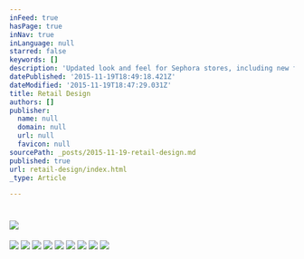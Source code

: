 ```yaml
---
inFeed: true
hasPage: true
inNav: true
inLanguage: null
starred: false
keywords: []
description: 'Updated look and feel for Sephora stores, including new fixture design, layout, and integration of digital media.'
datePublished: '2015-11-19T18:49:18.421Z'
dateModified: '2015-11-19T18:47:29.031Z'
title: Retail Design
authors: []
publisher:
  name: null
  domain: null
  url: null
  favicon: null
sourcePath: _posts/2015-11-19-retail-design.md
published: true
url: retail-design/index.html
_type: Article

---
```

# ![](https://the-grid-user-content.s3-us-west-2.amazonaws.com/85b189a9-969c-41dc-b790-1a8a792b2260.png)
![](https://the-grid-user-content.s3-us-west-2.amazonaws.com/5fa385cc-6c53-4f7d-ba2d-6cc7d3be3d46.jpg)
![](https://the-grid-user-content.s3-us-west-2.amazonaws.com/3e6e30a9-3964-4687-a04e-20e455e5412f.jpg)
![](https://the-grid-user-content.s3-us-west-2.amazonaws.com/5f54b8f0-8a27-4fbc-b14a-f838ffd7a91b.jpg)
![](https://the-grid-user-content.s3-us-west-2.amazonaws.com/d4d85d55-c37d-4444-bd68-601d6d16d9c7.jpg)
![](https://the-grid-user-content.s3-us-west-2.amazonaws.com/77594549-ab47-404c-a6dc-ae1ce2c23f92.jpg)
![](https://the-grid-user-content.s3-us-west-2.amazonaws.com/6a150d3a-0dc3-460e-b9e4-97e9a618ea12.jpg)
![](https://the-grid-user-content.s3-us-west-2.amazonaws.com/f6e9e670-4e1f-4282-92c8-72d4ddec3c3b.jpg)
![](https://the-grid-user-content.s3-us-west-2.amazonaws.com/ada530ca-a1ef-4916-a682-b12999379a9b.jpg)
![](https://the-grid-user-content.s3-us-west-2.amazonaws.com/ede549e0-48bd-41ce-84f0-db683babf67b.jpg)